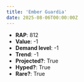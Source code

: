 ```yaml
---
title: 'Ember Guardia'
date: 2025-08-06T00:00:00Z
---
```

- **RAP**: 812
- **Value**: -1
- **Demand level**: -1
- **Trend**: -1
- **Projected?**: True
- **Hyped?**: True
- **Rare?**: True
